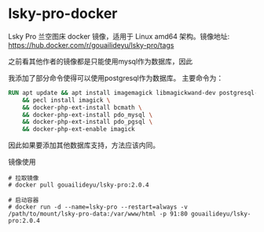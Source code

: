 # lsky-pro-docker
Lsky Pro 兰空图床 docker 镜像，适用于 Linux amd64 架构。镜像地址: https://hub.docker.com/r/gouailideyu/lsky-pro/tags

之前看其他作者的镜像都是只能使用mysql作为数据库，因此

我添加了部分命令使得可以使用postgresql作为数据库。
主要命令为：
```dockerfile
RUN apt update && apt install imagemagick libmagickwand-dev postgresql-server-dev-13 -y \
    && pecl install imagick \
    && docker-php-ext-install bcmath \
    && docker-php-ext-install pdo_mysql \
    && docker-php-ext-install pdo_pgsql \
    && docker-php-ext-enable imagick 
```
因此如果要添加其他数据库支持，方法应该内同。

镜像使用

```
# 拉取镜像
# docker pull gouailideyu/lsky-pro:2.0.4

# 启动容器
# docker run -d --name=lsky-pro --restart=always -v /path/to/mount/lsky-pro-data:/var/www/html -p 91:80 gouailideyu/lsky-pro:2.0.4
```
